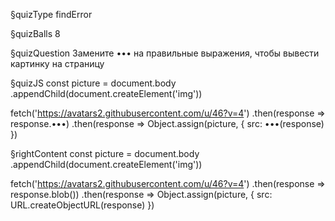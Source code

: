 §quizType
findError

§quizBalls
8

§quizQuestion
Замените ••• на правильные выражения, чтобы вывести картинку на страницу


§quizJS
const picture = document.body
  .appendChild(document.createElement('img'))

fetch('https://avatars2.githubusercontent.com/u/46?v=4')
  .then(response => response.•••)
  .then(response => Object.assign(picture, {
    src: •••(response)
  })


§rightContent
const picture = document.body
  .appendChild(document.createElement('img'))

fetch('https://avatars2.githubusercontent.com/u/46?v=4')
  .then(response => response.blob())
  .then(response => Object.assign(picture, {
    src: URL.createObjectURL(response)
  })

